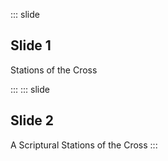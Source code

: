 ::: slide
## Slide 1
Stations of the Cross

:::
::: slide
## Slide 2
A Scriptural Stations of the Cross
:::
